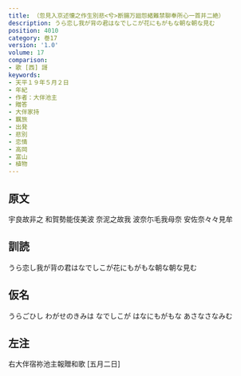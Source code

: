 ```yaml
---
title: （忽見入京述懐之作生別悲<兮>断腸万廻怨緒難禁聊奉所心一首并二絶）
description: うら恋し我が背の君はなでしこが花にもがもな朝な朝な見む
position: 4010
category: 巻17
version: '1.0'
volume: 17
comparison:
- 歌 [西] 謌
keywords:
- 天平１９年５月２日
- 年紀
- 作者：大伴池主
- 贈答
- 大伴家持
- 羈旅
- 出発
- 悲別
- 恋情
- 高岡
- 富山
- 植物
---
```


## 原文

宇良故非之 和賀勢能伎美波 奈泥之故我 波奈尓毛我母奈 安佐奈々々見牟

## 訓読

うら恋し我が背の君はなでしこが花にもがもな朝な朝な見む

## 仮名

うらごひし わがせのきみは なでしこが はなにもがもな あさなさなみむ

## 左注

右大伴宿祢池主報贈和歌 [五月二日]

